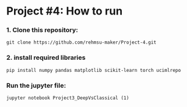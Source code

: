 # Project #4: How to run
 
### 1. Clone this repository:
```
git clone https://github.com/rehmsu-maker/Project-4.git
```
### 2. install required libraries
```
pip install numpy pandas matplotlib scikit-learn torch ucimlrepo
```
### Run the jupyter file:
```
jupyter notebook Project3_DeepVsClassical (1)
